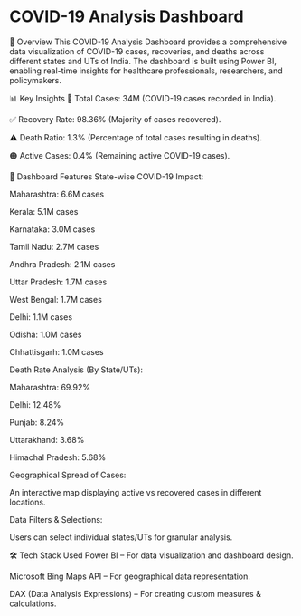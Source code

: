 # COVID-19 Analysis Dashboard
📌 Overview
This COVID-19 Analysis Dashboard provides a comprehensive data visualization of COVID-19 cases, recoveries, and deaths across different states and UTs of India. The dashboard is built using Power BI, enabling real-time insights for healthcare professionals, researchers, and policymakers.

📊 Key Insights
📍 Total Cases: 34M (COVID-19 cases recorded in India).

✅ Recovery Rate: 98.36% (Majority of cases recovered).

⚠️ Death Ratio: 1.3% (Percentage of total cases resulting in deaths).

🟠 Active Cases: 0.4% (Remaining active COVID-19 cases).

📌  Dashboard Features
State-wise COVID-19 Impact:

Maharashtra: 6.6M cases

Kerala: 5.1M cases

Karnataka: 3.0M cases

Tamil Nadu: 2.7M cases

Andhra Pradesh: 2.1M cases

Uttar Pradesh: 1.7M cases

West Bengal: 1.7M cases

Delhi: 1.1M cases

Odisha: 1.0M cases

Chhattisgarh: 1.0M cases

Death Rate Analysis (By State/UTs):

Maharashtra: 69.92%

Delhi: 12.48%

Punjab: 8.24%

Uttarakhand: 3.68%

Himachal Pradesh: 5.68%

Geographical Spread of Cases:

An interactive map displaying active vs recovered cases in different locations.

Data Filters & Selections:

Users can select individual states/UTs for granular analysis.

🛠️ Tech Stack Used
Power BI – For data visualization and dashboard design.

Microsoft Bing Maps API – For geographical data representation.

DAX (Data Analysis Expressions) – For creating custom measures & calculations.


